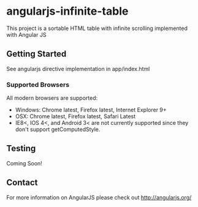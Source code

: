# angularjs-infinite-table

This project is a sortable HTML table with infinite scrolling implemented with Angular JS

## Getting Started

See angularjs directive implementation in app/index.html

### Supported Browsers

All modern browsers are supported:

* Windows: Chrome latest, Firefox latest, Internet Explorer 9+
* OSX: Chrome latest, Firefox latest, Safari Latest
* IE8<, IOS 4<, and Android 3< are not currently supported since they don't support getComputedStyle.

## Testing

Coming Soon!

## Contact

For more information on AngularJS please check out http://angularjs.org/
